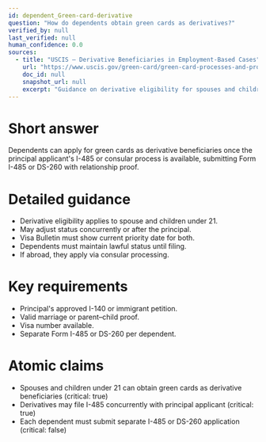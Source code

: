 ```yaml
---
id: dependent_Green-card-derivative
question: "How do dependents obtain green cards as derivatives?"
verified_by: null
last_verified: null
human_confidence: 0.0
sources:
  - title: "USCIS – Derivative Beneficiaries in Employment-Based Cases"
    url: "https://www.uscis.gov/green-card/green-card-processes-and-procedures/derivative-applicants"
    doc_id: null
    snapshot_url: null
    excerpt: "Guidance on derivative eligibility for spouses and children of principal applicants."
---
```


# Short answer
Dependents can apply for green cards as derivative beneficiaries once the principal applicant's I-485 or consular process is available, submitting Form I-485 or DS-260 with relationship proof.

# Detailed guidance
- Derivative eligibility applies to spouse and children under 21.  
- May adjust status concurrently or after the principal.  
- Visa Bulletin must show current priority date for both.  
- Dependents must maintain lawful status until filing.  
- If abroad, they apply via consular processing.  

# Key requirements
- Principal's approved I-140 or immigrant petition.  
- Valid marriage or parent–child proof.  
- Visa number available.  
- Separate Form I-485 or DS-260 per dependent.  

# Atomic claims
- Spouses and children under 21 can obtain green cards as derivative beneficiaries (critical: true)
- Derivatives may file I-485 concurrently with principal applicant (critical: true)
- Each dependent must submit separate I-485 or DS-260 application (critical: false)

